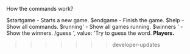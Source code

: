 How the commands work?

$startgame <word> - Starts a new game.
$endgame <word> - Finish the game.
$help - Show all commands.
$running' - Show all games running.
$winners <word>' - Show the winners.
/guess <word>', value: 'Try to guess the word. **Players.**
>>>>>>> developer-updates
